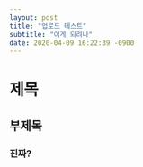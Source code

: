 ```yaml
---
layout: post
title: "업로드 테스트"
subtitle: "이게 되려나"
date: 2020-04-09 16:22:39 -0900
---
```


# 제목
## 부제목
### 진짜?